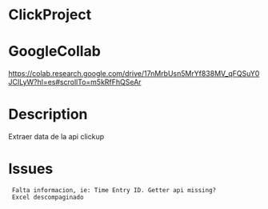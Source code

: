 # ClickProject

# GoogleCollab

https://colab.research.google.com/drive/17nMrbUsn5MrYf838MV_qFQSuY0JCILyW?hl=es#scrollTo=m5kRfFhQSeAr

# Description

Extraer data de la api clickup

# Issues

     Falta informacion, ie: Time Entry ID. Getter api missing?
     Excel descompaginado
